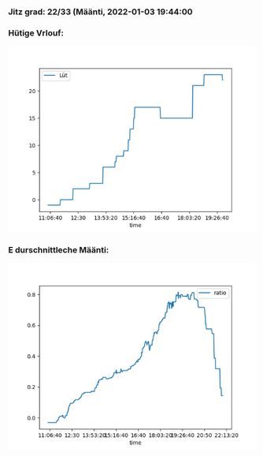 ### Jitz grad: 22/33 (Määnti, 2022-01-03 19:44:00

### Hütige Vrlouf:
![Graph](Today.png)

### E durschnittleche Määnti:
![Graph](Määnti.png)